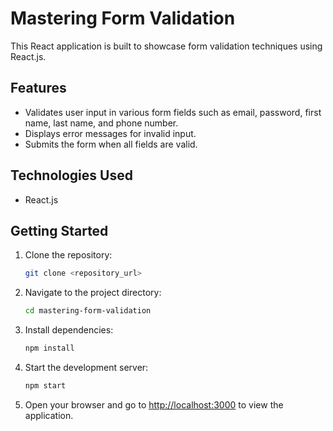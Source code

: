 # Mastering Form Validation

This React application is built to showcase form validation techniques using React.js.

## Features

- Validates user input in various form fields such as email, password, first name, last name, and phone number.
- Displays error messages for invalid input.
- Submits the form when all fields are valid.

## Technologies Used

- React.js

## Getting Started

1. Clone the repository:

    ```bash
    git clone <repository_url>
    ```

2. Navigate to the project directory:

    ```bash
    cd mastering-form-validation
    ```

3. Install dependencies:

    ```bash
    npm install
    ```

4. Start the development server:

    ```bash
    npm start
    ```

5. Open your browser and go to [http://localhost:3000](http://localhost:3000) to view the application.

